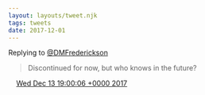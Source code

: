 ```yaml
---
layout: layouts/tweet.njk
tags: tweets
date: 2017-12-01
---
```


Replying to [@DMFrederickson](https://twitter.com/DMFrederickson/status/940721922295451648)

> Discontinued for now, but who knows in the future?

<img src="/img/tweet-media/tweet.ico" width="12" /> [Wed Dec 13 19:00:06 +0000 2017](https://twitter.com/timwasson/status/941019920246169604)